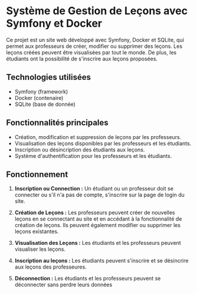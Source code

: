 # Système de Gestion de Leçons avec Symfony et Docker

Ce projet est un site web développé avec Symfony, Docker et SQLite, qui permet aux professeurs de créer, modifier ou supprimer des leçons. Les leçons créées peuvent être visualisées par tout le monde. De plus, les étudiants ont la possibilité de s'inscrire aux leçons proposées.

## Technologies utilisées

- Symfony (framework)
- Docker (contenaire)
- SQLite (base de donnée)

## Fonctionnalités principales

- Création, modification et suppression de leçons par les professeurs.
- Visualisation des leçons disponibles par les professeurs et les étudiants.
- Inscription ou désincription des étudiants aux leçons.
- Système d'authentification pour les professeurs et les étudiants.

## Fonctionnement

1. **Inscription ou Connection :** Un étudiant ou un professeur doit se connecter ou s'il n'a pas de compte, s'inscrire sur la page de login du site.
2. **Création de Leçons :** Les professeurs peuvent créer de nouvelles leçons en se connectant au site et en accédant à la fonctionnalité de création de leçons. Ils peuvent également modifier ou supprimer les leçons existantes.

3. **Visualisation des Leçons :** Les étudiants et les professeurs peuvent visualiser les leçons.
4. **Inscription au leçons :** Les étudiants peuvent s'inscrire et se désincrire aux leçons des professeures.
5. **Déconnection :** Les étudiants et les professeurs peuvent se déconnecter sans perdre leurs données
